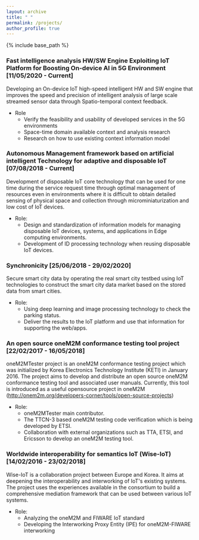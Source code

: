 ```yaml
---
layout: archive
title: " "
permalink: /projects/
author_profile: true
---
```


{% include base_path %}

### Fast intelligence analysis HW/SW Engine Exploiting IoT Platform for Boosting On-device AI in 5G Environment [11/05/2020 - Current]
Developing an On-device IoT high-speed intelligent HW and SW engine that improves the speed and precision of intelligent analysis of large scale streamed sensor data through Spatio-temporal context feedback.
* Role
  * Verify the feasibility and usability of developed services in the 5G environments
  * Space-time domain available context and analysis research
  * Research on how to use existing context information model

### Autonomous Management framework based on artificial intelligent Technology for adaptive and disposable IoT [07/08/2018 - Current]
Development of disposable IoT core technology that can be used for one time during the service request time through optimal management of resources even in environments where it is difficult to obtain detailed sensing of physical space and collection through microminiaturization and low cost of IoT devices.
 * Role:
   * Design and standardization of information models for managing disposable IoT devices, systems, and applications in Edge computing environments.
   * Development of ID processing technology when reusing disposable IoT devices.


### Synchronicity [25/06/2018 - 29/02/2020]
Secure smart city data by operating the real smart city testbed using IoT technologies to construct the smart city data market based on the stored data from smart cities.
 * Role:
   * Using deep learning and image processing technology to check the parking status.
   * Deliver the results to the IoT platform and use that information for supporting the web/apps.


### An open source oneM2M conformance testing tool project [22/02/2017 - 16/05/2018]
oneM2MTester project is an oneM2M conformance testing project which was initialized by Korea Electronics Technology Institute (KETI) in January 2016. The project aims to develop and distribute an open source oneM2M conformance testing tool and associated user manuals. Currently, this tool is introduced as a useful opensource project in oneM2M (http://onem2m.org/developers-corner/tools/open-source-projects)
 * Role:
   * oneM2MTester main contributor.
   * The TTCN-3 based oneM2M testing code verification which is being developed by ETSI.
   * Collaboration with external organizations such as TTA, ETSI, and Ericsson to develop an oneM2M testing tool.


### Worldwide interoperability for semantics IoT (Wise-IoT) [14/02/2016 - 23/02/2018]
Wise-IoT is a collaboration project between Europe and Korea. It aims at deepening the interoperability and interworking of IoT's existing systems. The project uses the experiences available in the consortium to build a comprehensive mediation framework that can be used between various IoT systems.
  * Role:
    * Analyzing the oneM2M and FIWARE IoT standard
    * Developing the Interworking Proxy Entity (IPE) for oneM2M-FIWARE interworking
